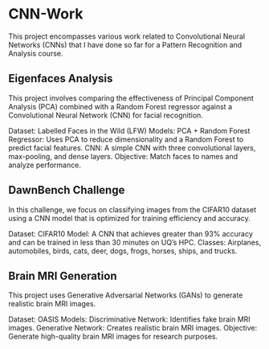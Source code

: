 # CNN-Work
This project encompasses various work related to Convolutional Neural Networks (CNNs) that I have done so far for a Pattern Recognition and Analysis course.


## Eigenfaces Analysis
This project involves comparing the effectiveness of Principal Component Analysis (PCA) combined with a Random Forest regressor against a Convolutional Neural Network (CNN) for facial recognition.

Dataset: Labelled Faces in the Wild (LFW)
Models:
PCA + Random Forest Regressor: Uses PCA to reduce dimensionality and a Random Forest to predict facial features.
CNN: A simple CNN with three convolutional layers, max-pooling, and dense layers.
Objective: Match faces to names and analyze performance.

## DawnBench Challenge
In this challenge, we focus on classifying images from the CIFAR10 dataset using a CNN model that is optimized for training efficiency and accuracy.

Dataset: CIFAR10
Model: A CNN that achieves greater than 93% accuracy and can be trained in less than 30 minutes on UQ’s HPC.
Classes: Airplanes, automobiles, birds, cats, deer, dogs, frogs, horses, ships, and trucks.

## Brain MRI Generation
This project uses Generative Adversarial Networks (GANs) to generate realistic brain MRI images.

Dataset: OASIS
Models:
Discriminative Network: Identifies fake brain MRI images.
Generative Network: Creates realistic brain MRI images.
Objective: Generate high-quality brain MRI images for research purposes.
